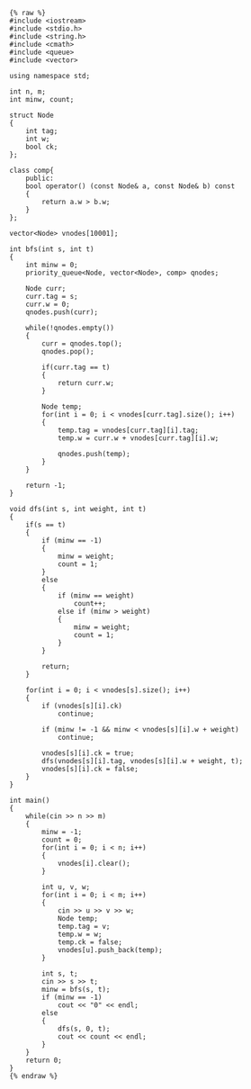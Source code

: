     {% raw %}
    #include <iostream>
    #include <stdio.h>
    #include <string.h>
    #include <cmath>
    #include <queue>
    #include <vector>
    
    using namespace std;
    
    int n, m;
    int minw, count;
    
    struct Node
    {
    	int tag;
    	int w;
    	bool ck;
    };
    
    class comp{
    	public:
    	bool operator() (const Node& a, const Node& b) const
    	{
    		return a.w > b.w;
    	}
    };
    
    vector<Node> vnodes[10001];
    
    int bfs(int s, int t)
    {
    	int minw = 0;
    	priority_queue<Node, vector<Node>, comp> qnodes;
    	
    	Node curr;
    	curr.tag = s;
    	curr.w = 0;
    	qnodes.push(curr);
    
    	while(!qnodes.empty())
    	{
    		curr = qnodes.top();
    		qnodes.pop();
    		
    		if(curr.tag == t)
    		{
    			return curr.w;
    		}
    		
    		Node temp;
    		for(int i = 0; i < vnodes[curr.tag].size(); i++)
    		{
    			temp.tag = vnodes[curr.tag][i].tag;
    			temp.w = curr.w + vnodes[curr.tag][i].w;
    			
    			qnodes.push(temp);
    		}
    	}
    
    	return -1;
    }
    
    void dfs(int s, int weight, int t)
    {
    	if(s == t)	
    	{
    		if (minw == -1)
    		{
    			minw = weight;
    			count = 1;
    		}
    		else
    		{
    			if (minw == weight)
    				count++;
    			else if (minw > weight)
    			{
    				minw = weight;
    				count = 1;
    			}
    		}
    
    		return;
    	}
    
    	for(int i = 0; i < vnodes[s].size(); i++)
    	{
    		if (vnodes[s][i].ck)
    			continue;
    
    		if (minw != -1 && minw < vnodes[s][i].w + weight)
    			continue;
    
    		vnodes[s][i].ck = true;
    		dfs(vnodes[s][i].tag, vnodes[s][i].w + weight, t);
    		vnodes[s][i].ck = false;
    	}
    }
    
    int main()
    {
    	while(cin >> n >> m)
    	{
    		minw = -1;
    		count = 0;
    		for(int i = 0; i < n; i++)
    		{
    			vnodes[i].clear();	
    		}
    
    		int u, v, w;
    		for(int i = 0; i < m; i++)
    		{
    			cin >> u >> v >> w;
    			Node temp;
    			temp.tag = v;
    			temp.w = w;
    			temp.ck = false;
    			vnodes[u].push_back(temp);
    		}
    
    		int s, t;
    		cin >> s >> t;
    		minw = bfs(s, t);
    		if (minw == -1)
    			cout << "0" << endl;
    		else
    		{
    			dfs(s, 0, t);
    			cout << count << endl;
    		}
    	}
    	return 0;
    }
    {% endraw %}
